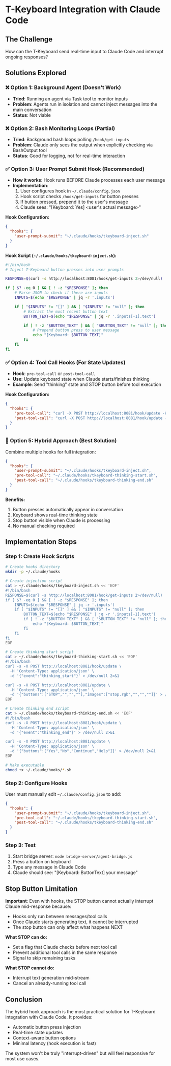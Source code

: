 # T-Keyboard Integration with Claude Code

## The Challenge

How can the T-Keyboard send real-time input to Claude Code and interrupt ongoing responses?

## Solutions Explored

### ❌ Option 1: Background Agent (Doesn't Work)
- **Tried**: Running an agent via Task tool to monitor inputs
- **Problem**: Agents run in isolation and cannot inject messages into the main conversation
- **Status**: Not viable

### ❌ Option 2: Bash Monitoring Loops (Partial)
- **Tried**: Background bash loops polling `/hook/get-inputs`
- **Problem**: Claude only sees the output when explicitly checking via BashOutput tool
- **Status**: Good for logging, not for real-time interaction

### ✅ Option 3: User Prompt Submit Hook (Recommended)
- **How it works**: Hook runs BEFORE Claude processes each user message
- **Implementation**:
  1. User configures hook in `~/.claude/config.json`
  2. Hook script checks `/hook/get-inputs` for button presses
  3. If button pressed, prepend it to the user's message
  4. Claude sees: "[Keyboard: Yes] <user's actual message>"

**Hook Configuration:**
```json
{
  "hooks": {
    "user-prompt-submit": "~/.claude/hooks/tkeyboard-inject.sh"
  }
}
```

**Hook Script (`~/.claude/hooks/tkeyboard-inject.sh`):**
```bash
#!/bin/bash
# Inject T-Keyboard button presses into user prompts

RESPONSE=$(curl -s http://localhost:8081/hook/get-inputs 2>/dev/null)

if [ $? -eq 0 ] && [ ! -z "$RESPONSE" ]; then
    # Parse JSON to check if there are inputs
    INPUTS=$(echo "$RESPONSE" | jq -r '.inputs')

    if [ "$INPUTS" != "[]" ] && [ "$INPUTS" != "null" ]; then
        # Extract the most recent button text
        BUTTON_TEXT=$(echo "$RESPONSE" | jq -r '.inputs[-1].text')

        if [ ! -z "$BUTTON_TEXT" ] && [ "$BUTTON_TEXT" != "null" ]; then
            # Prepend button press to user message
            echo "[Keyboard: $BUTTON_TEXT]"
        fi
    fi
fi
```

### ✅ Option 4: Tool Call Hooks (For State Updates)
- **Hook**: `pre-tool-call` or `post-tool-call`
- **Use**: Update keyboard state when Claude starts/finishes thinking
- **Example**: Send "thinking" state and STOP button before tool execution

**Hook Configuration:**
```json
{
  "hooks": {
    "pre-tool-call": "curl -X POST http://localhost:8081/hook/update -H 'Content-Type: application/json' -d '{\"event\":\"thinking_start\"}' && curl -X POST http://localhost:8081/update -H 'Content-Type: application/json' -d '{\"buttons\":[\"STOP\",\"\",\"\",\"\"],\"images\":[\"stop.rgb\",\"\",\"\",\"\"]}' 2>/dev/null",
    "post-tool-call": "curl -X POST http://localhost:8081/hook/update -H 'Content-Type: application/json' -d '{\"event\":\"thinking_end\"}' 2>/dev/null"
  }
}
```

### 🔄 Option 5: Hybrid Approach (Best Solution)

Combine multiple hooks for full integration:

```json
{
  "hooks": {
    "user-prompt-submit": "~/.claude/hooks/tkeyboard-inject.sh",
    "pre-tool-call": "~/.claude/hooks/tkeyboard-thinking-start.sh",
    "post-tool-call": "~/.claude/hooks/tkeyboard-thinking-end.sh"
  }
}
```

**Benefits:**
1. Button presses automatically appear in conversation
2. Keyboard shows real-time thinking state
3. Stop button visible when Claude is processing
4. No manual checking required

## Implementation Steps

### Step 1: Create Hook Scripts

```bash
# Create hooks directory
mkdir -p ~/.claude/hooks

# Create injection script
cat > ~/.claude/hooks/tkeyboard-inject.sh << 'EOF'
#!/bin/bash
RESPONSE=$(curl -s http://localhost:8081/hook/get-inputs 2>/dev/null)
if [ $? -eq 0 ] && [ ! -z "$RESPONSE" ]; then
    INPUTS=$(echo "$RESPONSE" | jq -r '.inputs')
    if [ "$INPUTS" != "[]" ] && [ "$INPUTS" != "null" ]; then
        BUTTON_TEXT=$(echo "$RESPONSE" | jq -r '.inputs[-1].text')
        if [ ! -z "$BUTTON_TEXT" ] && [ "$BUTTON_TEXT" != "null" ]; then
            echo "[Keyboard: $BUTTON_TEXT]"
        fi
    fi
fi
EOF

# Create thinking start script
cat > ~/.claude/hooks/tkeyboard-thinking-start.sh << 'EOF'
#!/bin/bash
curl -s -X POST http://localhost:8081/hook/update \
  -H 'Content-Type: application/json' \
  -d '{"event":"thinking_start"}' > /dev/null 2>&1

curl -s -X POST http://localhost:8081/update \
  -H 'Content-Type: application/json' \
  -d '{"buttons":["STOP","","",""],"images":["stop.rgb","","",""]}' > /dev/null 2>&1
EOF

# Create thinking end script
cat > ~/.claude/hooks/tkeyboard-thinking-end.sh << 'EOF'
#!/bin/bash
curl -s -X POST http://localhost:8081/hook/update \
  -H 'Content-Type: application/json' \
  -d '{"event":"thinking_end"}' > /dev/null 2>&1

curl -s -X POST http://localhost:8081/update \
  -H 'Content-Type: application/json' \
  -d '{"buttons":["Yes","No","Continue","Help"]}' > /dev/null 2>&1
EOF

# Make executable
chmod +x ~/.claude/hooks/*.sh
```

### Step 2: Configure Hooks

User must manually edit `~/.claude/config.json` to add:

```json
{
  "hooks": {
    "user-prompt-submit": "~/.claude/hooks/tkeyboard-inject.sh",
    "pre-tool-call": "~/.claude/hooks/tkeyboard-thinking-start.sh",
    "post-tool-call": "~/.claude/hooks/tkeyboard-thinking-end.sh"
  }
}
```

### Step 3: Test

1. Start bridge server: `node bridge-server/agent-bridge.js`
2. Press a button on keyboard
3. Type any message in Claude Code
4. Claude should see: "[Keyboard: ButtonText] your message"

## Stop Button Limitation

**Important**: Even with hooks, the STOP button cannot actually interrupt Claude mid-response because:
- Hooks only run between messages/tool calls
- Once Claude starts generating text, it cannot be interrupted
- The stop button can only affect what happens NEXT

**What STOP can do:**
- Set a flag that Claude checks before next tool call
- Prevent additional tool calls in the same response
- Signal to skip remaining tasks

**What STOP cannot do:**
- Interrupt text generation mid-stream
- Cancel an already-running tool call

## Conclusion

The hybrid hook approach is the most practical solution for T-Keyboard integration with Claude Code. It provides:
- Automatic button press injection
- Real-time state updates
- Context-aware button options
- Minimal latency (hook execution is fast)

The system won't be truly "interrupt-driven" but will feel responsive for most use cases.
